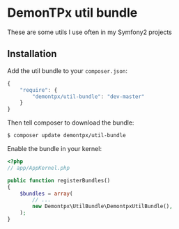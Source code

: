 # DemonTPx util bundle

These are some utils I use often in my Symfony2 projects

## Installation

Add the util bundle to your `composer.json`:

``` js
{
    "require": {
        "demontpx/util-bundle": "dev-master"
    }
}
```

Then tell composer to download the bundle:

``` bash
$ composer update demontpx/util-bundle
```

Enable the bundle in your kernel:

``` php
<?php
// app/AppKernel.php

public function registerBundles()
{
    $bundles = array(
        // ...
        new Demontpx\UtilBundle\DemontpxUtilBundle(),
    );
}
```
